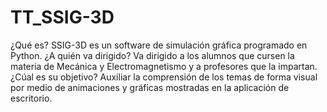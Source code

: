 # TT_SSIG-3D
¿Qué es?                  SSIG-3D es un software de simulación gráfica programado en Python.
¿A quién va dirigido?     Va dirigido a los alumnos que cursen la materia de Mecánica y Electromagnetismo y a profesores que la impartan.
¿Cúal es su objetivo?     Auxiliar la comprensión de los temas de forma visual por medio de animaciones y gráficas mostradas en la aplicación de escritorio.  

